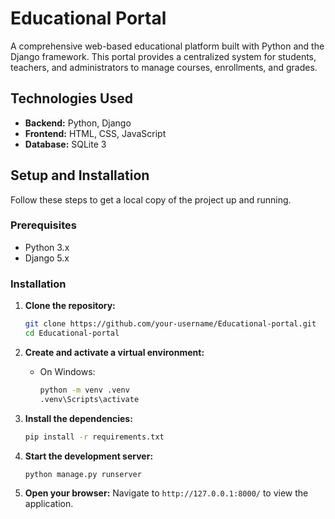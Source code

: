 # Educational Portal

A comprehensive web-based educational platform built with Python and the Django framework. This portal provides a centralized system for students, teachers, and administrators to manage courses, enrollments, and grades.



##  Technologies Used

*   **Backend:** Python, Django
*   **Frontend:** HTML, CSS, JavaScript
*   **Database:** SQLite 3 

##  Setup and Installation

Follow these steps to get a local copy of the project up and running.

### Prerequisites

*   Python 3.x
*   Django 5.x

### Installation

1.  **Clone the repository:**
    ```sh
    git clone https://github.com/your-username/Educational-portal.git
    cd Educational-portal
    ```

2.  **Create and activate a virtual environment:**
    *   On Windows:
        ```sh
        python -m venv .venv
        .venv\Scripts\activate
        ```


3.  **Install the dependencies:**
    ```sh
    pip install -r requirements.txt
    ```

4.  **Start the development server:**
    ```sh
    python manage.py runserver
    ```

5.  **Open your browser:**
    Navigate to `http://127.0.0.1:8000/` to view the application.
